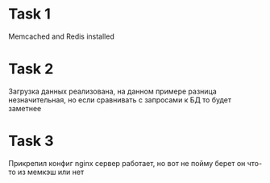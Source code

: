 # Task 1
Memcached and Redis installed

# Task 2
Загрузка данных реализована, на данном примере разница незначительная, но если сравнивать с запросами к БД то будет заметнее

# Task 3
Прикрепил конфиг nginx сервер работает, но вот не пойму берет он что-то из мемкэш или нет